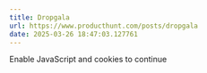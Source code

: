```yaml
---
title: Dropgala
url: https://www.producthunt.com/posts/dropgala
date: 2025-03-26 18:47:03.127761
---
```

Enable JavaScript and cookies to continue

